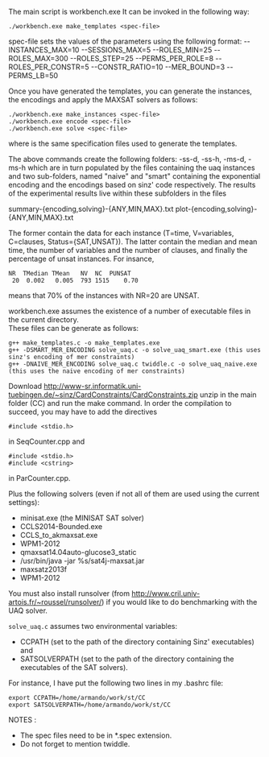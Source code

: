 
The main script is workbench.exe
It can be invoked in the following way:

`./workbench.exe make_templates <spec-file> `

spec-file sets the values of the parameters using the following format:
--INSTANCES_MAX=10 --SESSIONS_MAX=5 --ROLES_MIN=25 --ROLES_MAX=300 --ROLES_STEP=25 --PERMS_PER_ROLE=8 --ROLES_PER_CONSTR=5 --CONSTR_RATIO=10 --MER_BOUND=3 --PERMS_LB=50

Once you have generated the templates, you can generate the instances, the encodings and apply the MAXSAT solvers as follows:

~~~~
./workbench.exe make_instances <spec-file> 
./workbench.exe encode <spec-file> 
./workbench.exe solve <spec-file> 
~~~~

where <spec-file> is the same specification files used to generate the templates.

The above commands create the following folders: <spec-file>-ss-d, <spec-file>-ss-h, <spec-file>-ms-d, <spec-file>-ms-h
which are in turn populated by the files containing the uaq instances and two sub-folders, named "naive" and "smart" containing
the exponential encoding and the encodings based on sinz' code respectively.  The results of the experimental results live 
within these subfolders in the files

summary-{encoding,solving}-{ANY,MIN,MAX}.txt
plot-{encoding,solving}-{ANY,MIN,MAX}.txt

The former contain the data for each instance (T=time, V=variables, C=clauses, Status={SAT,UNSAT}).
The latter contain the median and mean time, the number of variables and the number of clauses, and finally the percentage of unsat instances.
For insance,

```
NR	TMedian	TMean	NV	NC	PUNSAT
 20	 0.002	 0.005	793	1515	0.70
```
means that 70% of the instances with NR=20 are UNSAT.

workbench.exe assumes the existence of a number of executable files in the current directory.  
These files can be generate as follows:
~~~~
g++ make_templates.c -o make_templates.exe
g++ -DSMART_MER_ENCODING solve_uaq.c -o solve_uaq_smart.exe (this uses sinz's encoding of mer constraints)
g++ -DNAIVE_MER_ENCODING solve_uaq.c twiddle.c -o solve_uaq_naive.exe (this uses the naive encoding of mer constraints)
~~~~

Download
http://www-sr.informatik.uni-tuebingen.de/~sinz/CardConstraints/CardConstraints.zip
unzip in the main folder (CC) and run the make command. In order the compilation to succeed,
you may have to add the directives 
~~~~
#include <stdio.h>  
~~~~
in SeqCounter.cpp
and
~~~~
#include <stdio.h>
#include <cstring>
~~~~
in ParCounter.cpp.

Plus the following solvers (even if not all of them are used using the current settings):

* minisat.exe  (the MINISAT SAT solver)
* CCLS2014-Bounded.exe
* CCLS_to_akmaxsat.exe
* WPM1-2012
* qmaxsat14.04auto-glucose3_static
* /usr/bin/java -jar %s/sat4j-maxsat.jar
* maxsatz2013f
* WPM1-2012

You must also install runsolver (from http://www.cril.univ-artois.fr/~roussel/runsolver/)
if you would like to do benchmarking with the UAQ solver.

`solve_uaq.c` assumes two environmental variables: 
* CCPATH (set to the path of the directory containing Sinz' executables) and
* SATSOLVERPATH (set to the path of the directory containing the executables of the SAT solvers).

For instance, I have put the following two lines in my .bashrc file:
~~~~
export CCPATH=/home/armando/work/st/CC
export SATSOLVERPATH=/home/armando/work/st/CC
~~~~

NOTES :
* The spec files need to be in *.spec extension.
* Do not forget to mention twiddle. 
